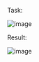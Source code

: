 Task:


![image](https://github.com/Zoro2210/programming/assets/139787644/2d1b7fd9-9750-484d-bc31-bb5353dd83bc)



Result:


![image](https://github.com/Zoro2210/programming/assets/139787644/3ddacb7a-1a8b-4718-be01-96bc9b853839)
